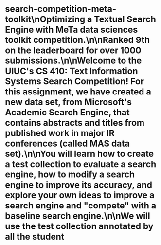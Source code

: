 # search-competition-meta-toolkit\nOptimizing a Textual Search Engine with MeTa data sciences toolkit competition.\n\nRanked 9th on the leaderboard for over 1000 submissions.\n\nWelcome to the UIUC's CS 410: Text Information Systems  Search Competition! For this assignment, we have created a new data set, from Microsoft's Academic Search Engine, that contains abstracts and titles from published work in major IR conferences (called MAS data set).\n\nYou will learn how to create a test collection to evaluate a search engine, how to modify a search engine to improve its accuracy, and explore your own ideas to improve a search engine and "compete" with a baseline search engine.\n\nWe will use the test collection annotated by all the student